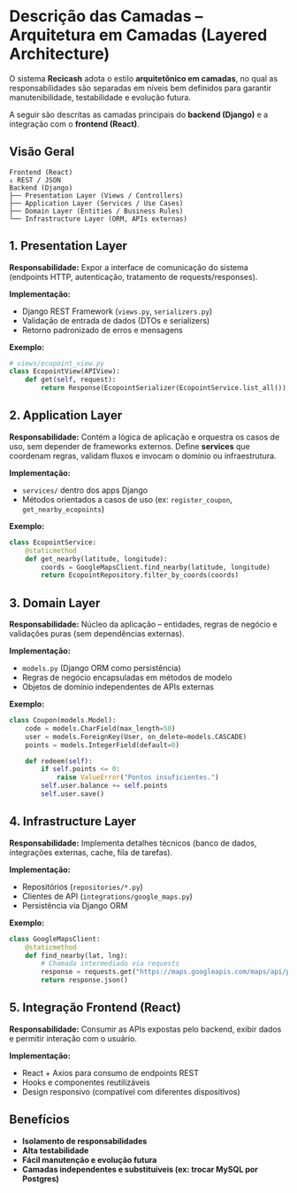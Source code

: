 # Descrição das Camadas – Arquitetura em Camadas (Layered Architecture)

O sistema **Recicash** adota o estilo **arquitetônico em camadas**, no qual as responsabilidades são separadas em níveis bem definidos para garantir manutenibilidade, testabilidade e evolução futura.  

A seguir são descritas as camadas principais do **backend (Django)** e a integração com o **frontend (React)**.

## Visão Geral

```text
Frontend (React)
↓ REST / JSON
Backend (Django)
├── Presentation Layer (Views / Controllers)
├── Application Layer (Services / Use Cases)
├── Domain Layer (Entities / Business Rules)
└── Infrastructure Layer (ORM, APIs externas)
````

## 1. Presentation Layer

**Responsabilidade:** Expor a interface de comunicação do sistema (endpoints HTTP, autenticação, tratamento de requests/responses).

**Implementação:**

- Django REST Framework (`views.py`, `serializers.py`)
- Validação de entrada de dados (DTOs e serializers)
- Retorno padronizado de erros e mensagens

**Exemplo:**

```python
# views/ecopoint_view.py
class EcopointView(APIView):
    def get(self, request):
        return Response(EcopointSerializer(EcopointService.list_all()), status=200)
```

## 2. Application Layer

**Responsabilidade:** Contém a lógica de aplicação e orquestra os casos de uso, sem depender de frameworks externos.
Define **services** que coordenam regras, validam fluxos e invocam o domínio ou infraestrutura.

**Implementação:**

- `services/` dentro dos apps Django
- Métodos orientados a casos de uso (ex: `register_coupon`, `get_nearby_ecopoints`)

**Exemplo:**

```python
class EcopointService:
    @staticmethod
    def get_nearby(latitude, longitude):
        coords = GoogleMapsClient.find_nearby(latitude, longitude)
        return EcopointRepository.filter_by_coords(coords)
```

## 3. Domain Layer

**Responsabilidade:** Núcleo da aplicação – entidades, regras de negócio e validações puras (sem dependências externas).

**Implementação:**

- `models.py` (Django ORM como persistência)
- Regras de negócio encapsuladas em métodos de modelo
- Objetos de domínio independentes de APIs externas

**Exemplo:**

```python
class Coupon(models.Model):
    code = models.CharField(max_length=50)
    user = models.ForeignKey(User, on_delete=models.CASCADE)
    points = models.IntegerField(default=0)

    def redeem(self):
        if self.points <= 0:
            raise ValueError("Pontos insuficientes.")
        self.user.balance += self.points
        self.user.save()
```

## 4. Infrastructure Layer

**Responsabilidade:** Implementa detalhes técnicos (banco de dados, integrações externas, cache, fila de tarefas).

**Implementação:**

- Repositórios (`repositories/*.py`)
- Clientes de API (`integrations/google_maps.py`)
- Persistência via Django ORM

**Exemplo:**

```python
class GoogleMapsClient:
    @staticmethod
    def find_nearby(lat, lng):
        # Chamada intermediada via requests
        response = requests.get("https://maps.googleapis.com/maps/api/place/nearbysearch/json", ...)
        return response.json()
```

## 5. Integração Frontend (React)

**Responsabilidade:** Consumir as APIs expostas pelo backend, exibir dados e permitir interação com o usuário.

**Implementação:**

- React + Axios para consumo de endpoints REST
- Hooks e componentes reutilizáveis
- Design responsivo (compatível com diferentes dispositivos)

## Benefícios

- **Isolamento de responsabilidades**
- **Alta testabilidade**
- **Fácil manutenção e evolução futura**
- **Camadas independentes e substituíveis (ex: trocar MySQL por Postgres)**
